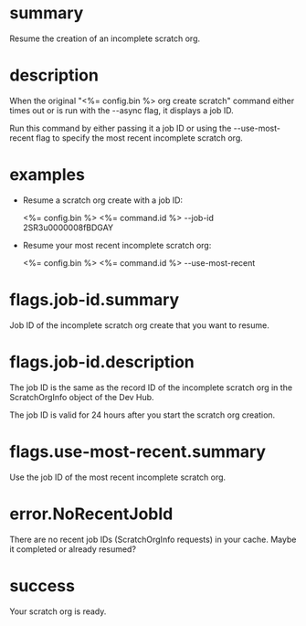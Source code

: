 # summary

Resume the creation of an incomplete scratch org.

# description

When the original "<%= config.bin %> org create scratch" command either times out or is run with the --async flag, it displays a job ID.

Run this command by either passing it a job ID or using the --use-most-recent flag to specify the most recent incomplete scratch org.

# examples

- Resume a scratch org create with a job ID:

  <%= config.bin %> <%= command.id %> --job-id 2SR3u0000008fBDGAY

- Resume your most recent incomplete scratch org:

  <%= config.bin %> <%= command.id %> --use-most-recent

# flags.job-id.summary

Job ID of the incomplete scratch org create that you want to resume.

# flags.job-id.description

The job ID is the same as the record ID of the incomplete scratch org in the ScratchOrgInfo object of the Dev Hub.

The job ID is valid for 24 hours after you start the scratch org creation.

# flags.use-most-recent.summary

Use the job ID of the most recent incomplete scratch org.

# error.NoRecentJobId

There are no recent job IDs (ScratchOrgInfo requests) in your cache. Maybe it completed or already resumed?

# success

Your scratch org is ready.
